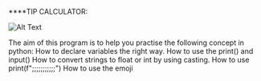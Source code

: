 ****TIP CALCULATOR:

![Alt Text](https://media.giphy.com/media/vFKqnCdLPNOKc/giphy.gif)
    
The aim of this program is to help you practise the following concept in python:
How to declare variables the right way.
How to use the print() and input()
How to convert strings to float or int by using casting.
How to use print(f";;;;;;;;;;;")
How to use the emoji
